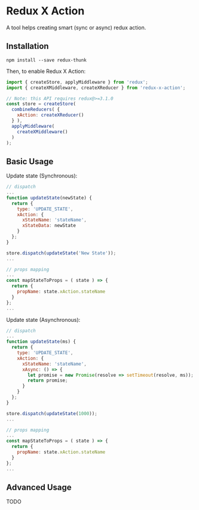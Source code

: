 Redux X Action
==============
A tool helps creating smart (sync or async) redux action.

## Installation

```
npm install --save redux-thunk
```

Then, to enable Redux X Action:

```js
import { createStore, applyMiddleware } from 'redux';
import { createXMiddleware, createXReducer } from 'redux-x-action';

// Note: this API requires redux@>=3.1.0
const store = createStore(
  combineReducers( {
    xAction: createXReducer()
  } ),
  applyMiddleware( 
    createXMiddleware() 
  )
);
```

## Basic Usage

Update state (Synchronous): 
```js
// dispatch
...
function updateState(newState) {
  return {
    type: 'UPDATE_STATE',
    xAction: {
      xStateName: 'stateName',
      xStateData: newState
    }
  };
}

store.dispatch(updateState('New State'));
...

// props mapping
...
const mapStateToProps = ( state ) => {
  return {
    propName: state.xAction.stateName
  }
};
...
```

Update state (Asynchronous): 
```js
// dispatch
...
function updateState(ms) {
  return {
    type: 'UPDATE_STATE',
    xAction: {
      xStateName: 'stateName',
      xAsync: () => {
        let promise = new Promise(resolve => setTimeout(resolve, ms));
        return promise;
      }
    }
  };
}

store.dispatch(updateState(1000));
...

// props mapping
...
const mapStateToProps = ( state ) => {
  return {
    propName: state.xAction.stateName
  }
};
...
```

## Advanced Usage
TODO